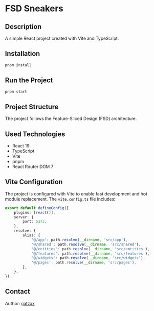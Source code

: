 # FSD Sneakers

## Description

A simple React project created with Vite and TypeScript.

## Installation

```sh
pnpm install
```

## Run the Project

```sh
pnpm start
```

## Project Structure

The project follows the Feature-Sliced Design (FSD) architecture.

## Used Technologies

- React 19
- TypeScript
- Vite
- pnpm
- React Router DOM 7

## Vite Configuration

The project is configured with Vite to enable fast development and hot module replacement. The `vite.config.ts` file includes:

```ts
export default defineConfig({
    plugins: [react()],
    server: {
        port: 5173,
    },
    resolve: {
        alias: {
            '@/app': path.resolve(__dirname, 'src/app'),
            '@/shared': path.resolve(__dirname, 'src/shared'),
            '@/entities': path.resolve(__dirname, 'src/entities'),
            '@/features': path.resolve(__dirname, 'src/features'),
            '@/widgets': path.resolve(__dirname, 'src/widgets'),
            '@/pages': path.resolve(__dirname, 'src/pages'),
        },
    },
})
```

## Contact

Author: [gatzxx](https://github.com/gatzxx)
